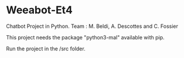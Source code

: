 # Weeabot-Et4
Chatbot Project in Python.
Team : M. Beldi, A. Descottes and C. Fossier

This project needs the package "python3-mal" available with pip.

Run the project in the /src folder.
